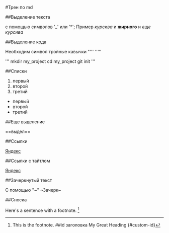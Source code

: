 #Трен по md


##Выделение текста


с помощью символов '_' или '*';
Пример _курсива_ и **жирного** и *еще курсива*


##Выделение кода


Необходим символ тройные кавычки "''' '''"


'''
mkdir my_project
cd my_project
git init
'''


##Списки
1. первый
2. второй
3. третий

- первый
- второй
- третий


##Еще выделение


==выдел==


##Ссылки


[Яндекс](https://www.yandex.ru)


##Ссылки с тайтлом


[Яндекс](https://www.yandex.ru "Я Yandex!")


##Зачеркнутый текст


C помощью "~"
~Зачерк~


##Сноска


Here's a sentence with a footnote. [^1]
[^1]: This is the footnote.
##id заголовка
My Great Heading {#custom-id}


